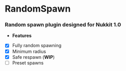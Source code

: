 # RandomSpawn
### Random spawn plugin designed for Nukkit 1.0
* **Features**
- [x] Fully random spawning
- [x] Minimum radius
- [x] Safe respawn (**WIP**)
- [ ] Preset spawns